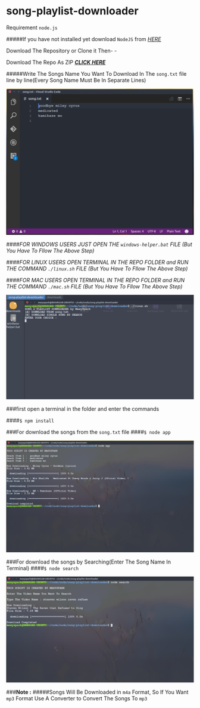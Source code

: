 # song-playlist-downloader
Requirement `node.js`

#####If you have not installed yet download `NodeJS` from [_HERE_](https://nodejs.org/en/download/) 

Download The Repository or Clone it Then- -

Download The Repo As ZIP [**_CLICK HERE_**](http://mxys.tk/github_file_songlist)

#####Write The Songs Name You Want To Download In The `song.txt` file line by line(Every Song Name Must Be In Separate Lines)

![Scrrenshot 1](https://raw.githubusercontent.com/MaxySpark/Song-Playlist-Downloader-NodeJS/master/screenshots/spd1.jpg "Scrrenshot 1")



####_FOR WINDOWS USERS JUST OPEN THE `windows-helper.bat` FILE (But You Have To Fllow The Above Step)_

####_FOR LINUX USERS OPEN TERMINAL IN THE REPO FOLDER and RUN THE COMMAND `./linux.sh` FILE (But You Have To Fllow The Above Step)_

####_FOR MAC USERS OPEN TERMINAL IN THE REPO FOLDER and RUN THE COMMAND `./mac.sh` FILE (But You Have To Fllow The Above Step)_

![Scrrenshot 4](https://raw.githubusercontent.com/MaxySpark/Song-Playlist-Downloader-NodeJS/master/screenshots/spd4.jpg "Scrrenshot 4")

###first open a terminal in the folder and enter the commands

####`$ npm install`

###For download the songs from the `song.txt` file
####`$ node app`

![Scrrenshot 2](https://raw.githubusercontent.com/MaxySpark/Song-Playlist-Downloader-NodeJS/master/screenshots/spd2.jpg "Scrrenshot 2")

###For download the songs by Searching(Enter The Song Name In Terminal)
####`$ node search`

![Scrrenshot 3](https://raw.githubusercontent.com/MaxySpark/Song-Playlist-Downloader-NodeJS/master/screenshots/spd3.jpg "Scrrenshot 3")

###__Note :__
#####Songs Will Be Downloaded in `m4a` Format, So If You Want `mp3` Format Use A Converter to Convert The Songs To `mp3`
